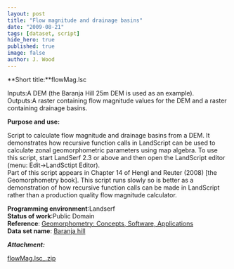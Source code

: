```yaml
---
layout: post
title: "Flow magnitude and drainage basins"
date: "2009-08-21"
tags: [dataset, script]
hide_hero: true
published: true
image: false
author: J. Wood
---
```


**Short title:**flowMag.lsc

Inputs:A DEM (the Baranja Hill 25m DEM is used as an example).  
Outputs:A raster containing flow magnitude values for the DEM and a raster containing drainage basins.

**Purpose and use:** 

Script to calculate flow magnitude and drainage basins from a DEM. It demonstrates how recursive function calls in LandScript can be used to calculate zonal geomorphometric parameters using map algebra. To use this script, start LandSerf 2.3 or above and then open the LandScript editor (menu: Edit->LandSctipt Editor).  
Part of this script appears in Chapter 14 of Hengl and Reuter (2008) \[the Geomorphometry book\]. This script runs slowly so is better as a demonstration of how recursive function calls can be made in LandScript rather than a production quality flow magnitude calculator.

**Programming environment**:Landserf  
**Status of work**:Public Domain  
**Reference**:  [Geomorphometry: Concepts, Software, Applications](https://books.google.com.gi/books?id=u33ArNw4BacC&printsec=frontcover&source=gbs_book_other_versions_r&cad=4#v=onepage&q&f=false)  
**Data set name**:  [Baranja hill]({{site.baseurl}}/2020/06/30/baranja-hill)

**_Attachment:_**

[flowMag.lsc_.zip]({{site.baseurl}}/uploads/datasets/flowMag.lsc_.zip)





